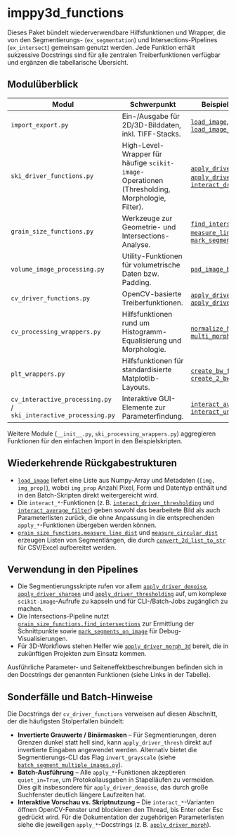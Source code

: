 # imppy3d_functions

Dieses Paket bündelt wiederverwendbare Hilfsfunktionen und Wrapper, die von den
Segmentierungs- (`ex_segmentation`) und Intersections-Pipelines
(`ex_intersect`) gemeinsam genutzt werden. Jede Funktion erhält sukzessive
Docstrings sind für alle zentralen Treiberfunktionen verfügbar und
ergänzen die tabellarische Übersicht.

## Modulüberblick

| Modul | Schwerpunkt | Beispiel-Funktionen |
| --- | --- | --- |
| `import_export.py` | Ein-/Ausgabe für 2D/3D-Bilddaten, inkl. TIFF-Stacks. | [`load_image`](./import_export.py#L6), [`save_image`](./import_export.py#L868), [`load_image_seq`](./import_export.py#L387) |
| `ski_driver_functions.py` | High-Level-Wrapper für häufige `scikit-image`-Operationen (Thresholding, Morphologie, Filter). | [`apply_driver_thresholding`](./ski_driver_functions.py#L87), [`apply_driver_morph`](./ski_driver_functions.py#L720), [`interact_driver_denoise`](./ski_driver_functions.py#L318) |
| `grain_size_functions.py` | Werkzeuge zur Geometrie- und Intersections-Analyse. | [`find_intersections`](./grain_size_functions.py#L6), [`measure_line_dist`](./grain_size_functions.py#L196), [`mark_segments_on_image`](./grain_size_functions.py#L311) |
| `volume_image_processing.py` | Utility-Funktionen für volumetrische Daten bzw. Padding. | [`pad_image_boundary`](./volume_image_processing.py#L4) |
| `cv_driver_functions.py` | OpenCV-basierte Treiberfunktionen. | [`apply_driver_blur`](./cv_driver_functions.py#L81), [`apply_driver_thresh`](./cv_driver_functions.py#L758) |
| `cv_processing_wrappers.py` | Hilfsfunktionen rund um Histogramm-Equalisierung und Morphologie. | [`normalize_histogram`](./cv_processing_wrappers.py#L156), [`multi_morph`](./cv_processing_wrappers.py#L237) |
| `plt_wrappers.py` | Hilfsfunktionen für standardisierte Matplotlib-Layouts. | [`create_bw_fig`](./plt_wrappers.py#L4), [`create_2_bw_figs`](./plt_wrappers.py#L42) |
| `cv_interactive_processing.py` / `ski_interactive_processing.py` | Interaktive GUI-Elemente zur Parameterfindung. | [`interact_average_filter`](./cv_interactive_processing.py#L16), [`interact_unsharp_mask`](./ski_interactive_processing.py#L17) |

Weitere Module (`__init__.py`, `ski_processing_wrappers.py`) aggregieren
Funktionen für den einfachen Import in den Beispielskripten.

## Wiederkehrende Rückgabestrukturen

* [`load_image`](./import_export.py#L6) liefert eine Liste aus Numpy-Array und
  Metadaten (`[img, img_prop]`), wobei `img_prop` Anzahl Pixel, Form und Datentyp
  enthält und in den Batch-Skripten direkt weitergereicht wird.
* Die `interact_*`-Funktionen (z. B.
  [`interact_driver_thresholding`](./ski_driver_functions.py#L17) und
  [`interact_average_filter`](./cv_interactive_processing.py#L16)) geben sowohl
  das bearbeitete Bild als auch Parameterlisten zurück, die ohne Anpassung in
  die entsprechenden `apply_*`-Funktionen übergeben werden können.
* [`grain_size_functions.measure_line_dist`](./grain_size_functions.py#L196)
  und [`measure_circular_dist`](./grain_size_functions.py#L241) erzeugen
  Listen von Segmentlängen, die durch
  [`convert_2d_list_to_str`](./grain_size_functions.py#L358) für CSV/Excel
  aufbereitet werden.

## Verwendung in den Pipelines

* Die Segmentierungsskripte rufen vor allem
  [`apply_driver_denoise`](./ski_driver_functions.py#L389),
  [`apply_driver_sharpen`](./ski_driver_functions.py#L242) und
  [`apply_driver_thresholding`](./ski_driver_functions.py#L87) auf, um komplexe
  `scikit-image`-Aufrufe zu kapseln und für CLI-/Batch-Jobs zugänglich zu machen.
* Die Intersections-Pipeline nutzt
  [`grain_size_functions.find_intersections`](./grain_size_functions.py#L6) zur
  Ermittlung der Schnittpunkte sowie
  [`mark_segments_on_image`](./grain_size_functions.py#L311) für Debug-Visualisierungen.
* Für 3D-Workflows stehen Helfer wie
  [`apply_driver_morph_3d`](./ski_driver_functions.py#L851) bereit, die in
  zukünftigen Projekten zum Einsatz kommen.

Ausführliche Parameter- und Seiteneffektbeschreibungen befinden sich in den
Docstrings der genannten Funktionen (siehe Links in der Tabelle).

## Sonderfälle und Batch-Hinweise

Die Docstrings der `cv_driver_functions` verweisen auf diesen Abschnitt, der die
häufigsten Stolperfallen bündelt:

* **Invertierte Grauwerte / Binärmasken** – Für Segmentierungen, deren
  Grenzen dunkel statt hell sind, kann `apply_driver_thresh` direkt auf
  invertierte Eingaben angewendet werden. Alternativ bietet die
  Segmentierungs-CLI das Flag `invert_grayscale` (siehe
  [`batch_segment_multiple_images.py`](../ex_segmentation/batch_segment_multiple_images.py)).
* **Batch-Ausführung** – Alle `apply_*`-Funktionen akzeptieren `quiet_in=True`,
  um Protokollausgaben in Stapelläufen zu vermeiden. Dies gilt insbesondere für
  `apply_driver_denoise`, das durch große Suchfenster deutlich längere Laufzeiten
  hat.
* **Interaktive Vorschau vs. Skriptnutzung** – Die `interact_*`-Varianten öffnen
  OpenCV-Fenster und blockieren den Thread, bis Enter oder Esc gedrückt wird.
  Für die Dokumentation der zugehörigen Parameterlisten siehe die jeweiligen
  `apply_*`-Docstrings (z. B. [`apply_driver_morph`](./cv_driver_functions.py#L547)).
